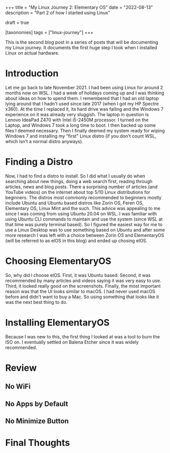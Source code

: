 +++
title = "My Linux Journey 2: Elementary OS"
date = "2022-08-13"
description = "Part 2 of how I started using Linux"

draft = true

[taxonomies]
tags = ["linux-journey"]
+++

This is the second blog post in a series of posts that will be documenting my Linux journey. It documents the first huge step I took when I installed Linux on actual hardware.

# Introduction
Let me go back to late November 2021. I had been using Linux for around 2 months now on WSL. I had a week of holidays coming up and I was thinking about ideas on how to spend them. I remembered that I had an old laptop lying around that I hadn't used since late 2017 (when I got my HP Spectre x360). At the time I replaced it, its hard drive was failing and the Windows 7 experience on it was already very sluggish. The laptop in question is Lenovo IdeaPad Z470 with Intel i5-2450M processor. I turned on the Laptop, and Windows 7 took a long time to boot. I then backed up some files I deemed necessary. Then I finally deemed my system ready for wiping Windows 7 and installing my "first" Linux distro (if you don't count WSL, which isn't a normal distro anyways).

# Finding a Distro
Now, I had to find a distro to install. So I did what I usually do when searching about new things, doing a web search first, reading through articles, news and blog posts. There a surprising number of articles (and YouTube videos) on the internet about top 5/10 Linux distributions for beginners. The distros most commonly recommended to beginners mostly include Ubuntu and Ubuntu based distros like Zorin OS, Feren OS, Elementary OS, Linux Mint and the such. This advice was appealing to me since I was coming from using Ubuntu 20.04 on WSL. I was familiar with using Ubuntu CLI commands to maintain and use the system (since WSL at that time was purely terminal based). So I figured the easiest way for me to use a Linux Desktop was to use something based on Ubuntu and after some more research I was left with a choice between Zorin OS and ElementaryOS (will be referred to as elOS in this blog) and ended up chosing elOS.


# Choosing ElementaryOS
So, why did I choose elOS. First, it was Ubuntu based. Second, it was recommended by many articles and videos saying it was very easy to use. Third, it looked really good on the screenshots. Finally, the most important reason was that the UI looks similar to macOS. I had never used macOS before and didn't want to buy a Mac. So using something that looks like it was the next best thing to do.

# Installing ElementaryOS
Because I was new to this, the first thing I looked at was a tool to burn the ISO on. I eventually settled on Balena Etcher since it was widely recommended. 

# Review

## No WiFi

## No Apps by Default

## No Minimize Button


# Final Thoughts



